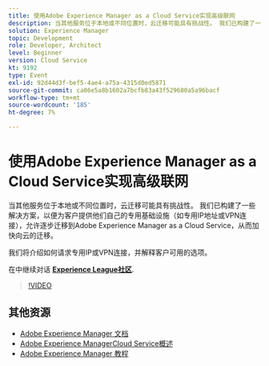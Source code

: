 ```yaml
---
title: 使用Adobe Experience Manager as a Cloud Service实现高级联网
description: 当其他服务位于本地或不同位置时，云迁移可能具有挑战性。 我们已构建了一些解决方案，以便为客户提供他们自己的专用基础设施（如专用IP地址或VPN连接），允许逐步迁移到Adobe Experience Manager as a Cloud Service，从而加快向云的迁移。
solution: Experience Manager
topic: Development
role: Developer, Architect
level: Beginner
version: Cloud Service
kt: 9192
type: Event
exl-id: 92d44d3f-bef5-4ae4-a75a-4315d0ed5871
source-git-commit: ca06e5a8b1602a7bcfb83a43f529680a5a96bacf
workflow-type: tm+mt
source-wordcount: '185'
ht-degree: 7%

---
```


# 使用Adobe Experience Manager as a Cloud Service实现高级联网

当其他服务位于本地或不同位置时，云迁移可能具有挑战性。  我们已构建了一些解决方案，以便为客户提供他们自己的专用基础设施（如专用IP地址或VPN连接），允许逐步迁移到Adobe Experience Manager as a Cloud Service，从而加快向云的迁移。

我们将介绍如何请求专用IP或VPN连接，并解释客户可用的选项。

在中继续对话 **[Experience League社区](https://adobe.ly/3EUTdAo)**.

>[!VIDEO](https://video.tv.adobe.com/v/337898/?quality=12&learn=on&hidetitle=true)

## 其他资源

- [Adobe Experience Manager 文档](https://experienceleague.adobe.com/docs/experience-manager-cloud-service.html)
- [Adobe Experience ManagerCloud Service概述](https://experienceleague.adobe.com/docs/experience-manager-cloud-service/overview/home.html)
- [Adobe Experience Manager 教程](https://experienceleague.adobe.com/docs/experience-manager-tutorials.html)

